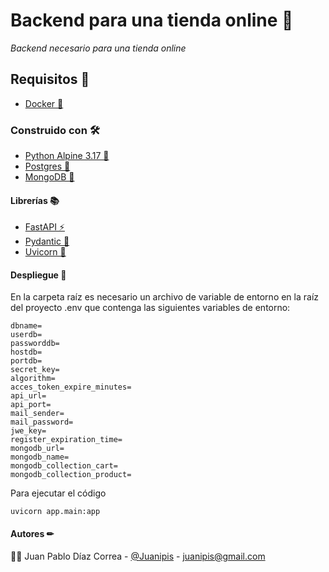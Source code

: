 # Backend para una tienda online 🛒

_Backend necesario para una tienda online_

## Requisitos 🔑
* [Docker 🐋](https://www.docker.com/) 

### Construido con 🛠
* [Python Alpine 3.17 🐍](https://hub.docker.com/_/python)
* [Postgres 🐘](https://hub.docker.com/_/postgres)
* [MongoDB 🍃](https://hub.docker.com/_/mongo)

#### Librerías 📚
* [FastAPI ⚡](https://fastapi.tiangolo.com/)
* [Pydantic 💃](https://docs.pydantic.dev/)
* [Uvicorn 🦄](https://www.uvicorn.org/)

#### Despliegue 🔌
En la carpeta raíz es necesario un archivo de variable de entorno en la raíz del proyecto .env que contenga las siguientes variables de entorno:
```
dbname=
userdb=
passworddb=
hostdb=
portdb=
secret_key=
algorithm=
acces_token_expire_minutes=
api_url=
api_port=
mail_sender=
mail_password=
jwe_key=
register_expiration_time=
mongodb_url=
mongodb_name=
mongodb_collection_cart=
mongodb_collection_product=
```
Para ejecutar el código
```
uvicorn app.main:app 
```

#### Autores ✏
👨‍💻 Juan Pablo Díaz Correa - [@Juanipis](https://github.com/Juanipis) - juanipis@gmail.com
